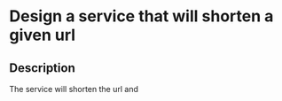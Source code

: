 # Design a service that will shorten a given url
## Description
The service will shorten the url and 